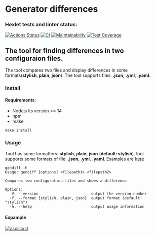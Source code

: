 # Generator differences
### Hexlet tests and linter status:
[![Actions Status](https://github.com/alexeylozenko/backend-project-lvl2/workflows/hexlet-check/badge.svg)](https://github.com/alexeylozenko/backend-project-lvl2/actions)
[![CI](https://github.com/alexeylozenko/backend-project-lvl2/actions/workflows/node.js.yml/badge.svg)](https://github.com/alexeylozenko/backend-project-lvl2/actions/workflows/node.js.yml)
[![Maintainability](https://api.codeclimate.com/v1/badges/66893661e8c6ac820e07/maintainability)](https://codeclimate.com/github/alexeylozenko/backend-project2/maintainability)
[![Test Coverage](https://api.codeclimate.com/v1/badges/66893661e8c6ac820e07/test_coverage)](https://codeclimate.com/github/alexeylozenko/backend-project2/test_coverage)

## The tool for finding differences in two configuraion files.
The tool compares two files and display differences in some formats(**stylish**, **plain**, **json**). The tool supports files: **.json**, **.yml**, **.yaml**.

### **Install**
#### **Requirements**:
- Nodejs lts version >= 14
- npm
- make
```console
make install
```

### **Usage**
Tool has some formatters: **stylish**, **plain**, **json** (**default: stylish**).Tool supports some formats of file: **.json**, **.yml**, **.yaml**. Examples are [here](https://github.com/alexeylozenko/backend-project2#Expample)
```console
gendiff -h
Usage: gendiff [options] <filepath1> <filepath2>

Compares two configuration files and shows a difference

Options:
  -V, --version                        output the version number
  -f, --format [stylish, plain, json]  output format (default: "stylish")
  -h, --help                           output usage information
```
#### Expample
[![asciicast](https://asciinema.org/a/428238.svg)](https://asciinema.org/a/428238)
